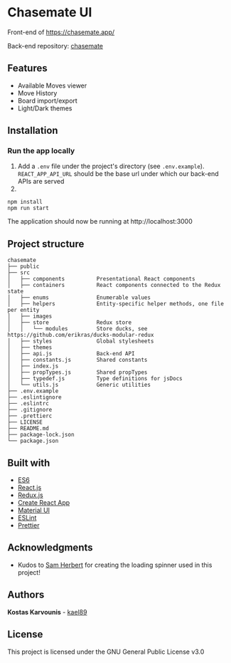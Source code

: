 # Chasemate UI

Front-end of https://chasemate.app/

Back-end repository: [chasemate](https://github.com/kael89/chasemate)

## Features

- Available Moves viewer
- Move History
- Board import/export
- Light/Dark themes

## Installation

### Run the app locally

1. Add a `.env` file under the project's directory (see `.env.example`). `REACT_APP_API_URL` should be the base url under which our back-end APIs are served
2.

```
npm install
npm run start
```

The application should now be running at http://localhost:3000

## Project structure

```
chasemate
├── public
├── src
│   ├── components          Presentational React components
│   ├── containers          React components connected to the Redux state
│   ├── enums               Enumerable values
│   ├── helpers             Entity-specific helper methods, one file per entity
│   ├── images
│   ├── store               Redux store
│   │   └── modules         Store ducks, see https://github.com/erikras/ducks-modular-redux
│   ├── styles              Global stylesheets
│   ├── themes
│   ├── api.js              Back-end API
│   ├── constants.js        Shared constants
│   ├── index.js
│   ├── propTypes.js        Shared propTypes
│   ├── typedef.js          Type definitions for jsDocs
│   └── utils.js            Generic utilities
├── .env.example
├── .eslintignore
├── .eslintrc
├── .gitignore
├── .prettierc
├── LICENSE
├── README.md
├── package-lock.json
└── package.json
```

## Built with

- [ES6](https://developer.mozilla.org/en-US/docs/Web/JavaScript)
- [React.js](https://reactjs.org/)
- [Redux.js](https://redux.js.org/)
- [Create React App](https://github.com/facebook/create-react-app)
- [Material UI](https://material-ui.com/)
- [ESLint](https://eslint.org/)
- [Prettier](https://github.com/prettier/prettier)

## Acknowledgments

- Kudos to [Sam Herbert](https://github.com/SamHerbert/SVG-Loaders) for creating the loading spinner used in this project!

## Authors

**Kostas Karvounis** - [kael89](https://github.com/kael89)

## License

This project is licensed under the GNU General Public License v3.0
